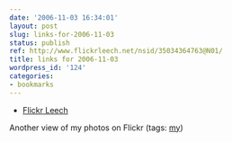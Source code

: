 ```yaml
---
date: '2006-11-03 16:34:01'
layout: post
slug: links-for-2006-11-03
status: publish
ref: http://www.flickrleech.net/nsid/35034364763@N01/
title: links for 2006-11-03
wordpress_id: '124'
categories:
- bookmarks
---
```




  * [Flickr Leech](http://www.flickrleech.net/nsid/35034364763@N01/)




Another view of my photos on Flickr (tags: [my](http://del.icio.us/eob/my))






